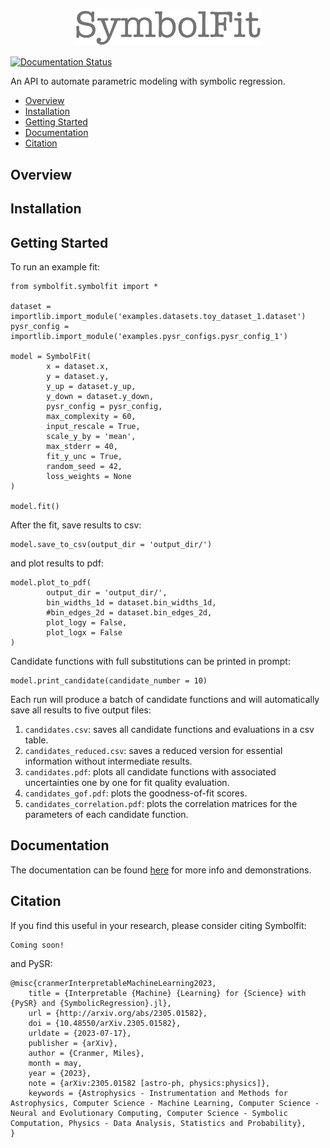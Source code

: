 <p align="center">
  <img src="https://github.com/hftsoi/symbolfit/blob/main/docs/logo.png" width="300"/>
</p>

[![Documentation Status](https://readthedocs.org/projects/symbolfit/badge/?version=latest)](https://symbolfit.readthedocs.io/?badge=latest)

An API to automate parametric modeling with symbolic regression.

- [Overview](#overview)
- [Installation](#installation)
- [Getting Started](#getting-started)
- [Documentation](#documentation)
- [Citation](#citation)

## Overview


## Installation


## Getting Started
To run an example fit:
```
from symbolfit.symbolfit import *

dataset = importlib.import_module('examples.datasets.toy_dataset_1.dataset')
pysr_config = importlib.import_module('examples.pysr_configs.pysr_config_1')

model = SymbolFit(
    	x = dataset.x,
    	y = dataset.y,
    	y_up = dataset.y_up,
    	y_down = dataset.y_down,
    	pysr_config = pysr_config,
    	max_complexity = 60,
    	input_rescale = True,
    	scale_y_by = 'mean',
    	max_stderr = 40,
    	fit_y_unc = True,
    	random_seed = 42,
    	loss_weights = None
)

model.fit()
```
After the fit, save results to csv:
```
model.save_to_csv(output_dir = 'output_dir/')
```
and plot results to pdf:
```
model.plot_to_pdf(
    	output_dir = 'output_dir/',
    	bin_widths_1d = dataset.bin_widths_1d,
    	#bin_edges_2d = dataset.bin_edges_2d,
    	plot_logy = False,
    	plot_logx = False
)
```
Candidate functions with full substitutions can be printed in prompt:
```
model.print_candidate(candidate_number = 10)
```

Each run will produce a batch of candidate functions and will automatically save all results to five output files:
1) ```candidates.csv```: saves all candidate functions and evaluations in a csv table.
2) ```candidates_reduced.csv```: saves a reduced version for essential information without intermediate results.
3) ```candidates.pdf```: plots all candidate functions with associated uncertainties one by one for fit quality evaluation.
4) ```candidates_gof.pdf```: plots the goodness-of-fit scores.
5) ```candidates_correlation.pdf```: plots the correlation matrices for the parameters of each candidate function.

## Documentation
The documentation can be found [here](https://symbolfit.readthedocs.io/) for more info and demonstrations.

## Citation
If you find this useful in your research, please consider citing Symbolfit:
```
Coming soon!
```
and PySR:
```
@misc{cranmerInterpretableMachineLearning2023,
    title = {Interpretable {Machine} {Learning} for {Science} with {PySR} and {SymbolicRegression}.jl},
    url = {http://arxiv.org/abs/2305.01582},
    doi = {10.48550/arXiv.2305.01582},
    urldate = {2023-07-17},
    publisher = {arXiv},
    author = {Cranmer, Miles},
    month = may,
    year = {2023},
    note = {arXiv:2305.01582 [astro-ph, physics:physics]},
    keywords = {Astrophysics - Instrumentation and Methods for Astrophysics, Computer Science - Machine Learning, Computer Science - Neural and Evolutionary Computing, Computer Science - Symbolic Computation, Physics - Data Analysis, Statistics and Probability},
}
```

